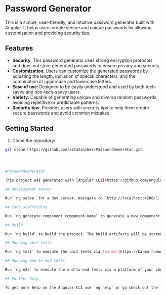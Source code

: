 # Password Generator

This is a simple, user-friendly, and intuitive password generator built with Angular. It helps users create secure and unique passwords by allowing customization and providing security tips.

## Features

- **Security**: This password generator uses strong encryption protocols and does not store generated passwords to ensure privacy and security.
- **Customization**: Users can customize the generated passwords by adjusting the length, inclusion of special characters, and the combination of uppercase and lowercase letters.
- **Ease of use**: Designed to be easily understood and used by both tech-savvy and non-tech-savvy users.
- **Variety**: Capable of generating unique and diverse random passwords, avoiding repetitive or predictable patterns.
- **Security tips**: Provides users with security tips to help them create secure passwords and avoid common mistakes.

## Getting Started

1. Clone the repository:

```bash
git clone https://github.com/zetaSanchez/PasswordGenerator.git




#PasswordGenerator

This project was generated with [Angular CLI](https://github.com/angular/angular-cli) version 15.2.6.

## Development server

Run `ng serve` for a dev server. Navigate to `http://localhost:4200/`. The application will automatically reload if you change any of the source files.

## Code scaffolding

Run `ng generate component component-name` to generate a new component. You can also use `ng generate directive|pipe|service|class|guard|interface|enum|module`.

## Build

Run `ng build` to build the project. The build artifacts will be stored in the `dist/` directory.

## Running unit tests

Run `ng test` to execute the unit tests via [Karma](https://karma-runner.github.io).

## Running end-to-end tests

Run `ng e2e` to execute the end-to-end tests via a platform of your choice. To use this command, you need to first add a package that implements end-to-end testing capabilities.

## Further help

To get more help on the Angular CLI use `ng help` or go check out the [Angular CLI Overview and Command Reference](https://angular.io/cli) page.
